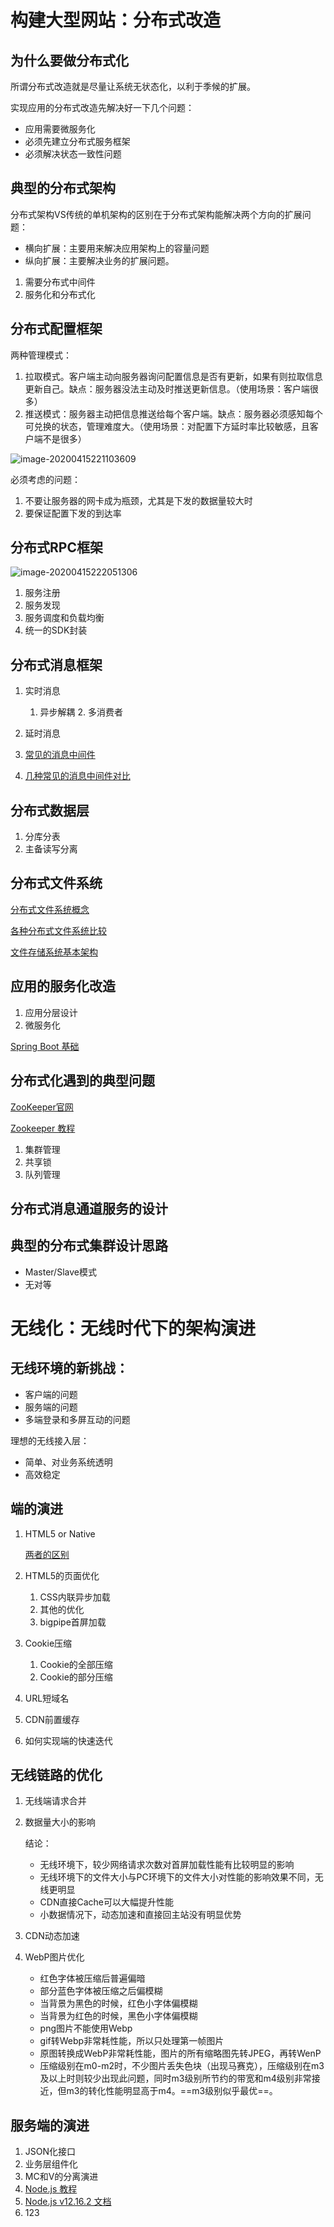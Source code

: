 # 构建大型网站：分布式改造

## 为什么要做分布式化

所谓分布式改造就是尽量让系统无状态化，以利于季候的扩展。

实现应用的分布式改造先解决好一下几个问题：

+ 应用需要微服务化
+ 必须先建立分布式服务框架
+ 必须解决状态一致性问题

## 典型的分布式架构

分布式架构VS传统的单机架构的区别在于分布式架构能解决两个方向的扩展问题：

+ 横向扩展：主要用来解决应用架构上的容量问题
+ 纵向扩展：主要解决业务的扩展问题。

1. 需要分布式中间件
2. 服务化和分布式化

## 分布式配置框架

两种管理模式：

1. 拉取模式。客户端主动向服务器询问配置信息是否有更新，如果有则拉取信息更新自己。缺点：服务器没法主动及时推送更新信息。（使用场景：客户端很多）
2. 推送模式：服务器主动把信息推送给每个客户端。缺点：服务器必须感知每个可兑换的状态，管理难度大。（使用场景：对配置下方延时率比较敏感，且客户端不是很多）

![image-20200415221103609](https://gitee.com/hfqy/picture_bed/raw/master/img/20200415221110.png)

必须考虑的问题：

1. 不要让服务器的网卡成为瓶颈，尤其是下发的数据量较大时
2. 要保证配置下发的到达率

## 分布式RPC框架

![image-20200415222051306](https://gitee.com/hfqy/picture_bed/raw/master/img/20200415222057.png)

1. 服务注册
2. 服务发现
3. 服务调度和负载均衡
4. 统一的SDK封装

 ## 分布式消息框架

1. 实时消息
   	1. 异步解耦
    	2. 多消费者

2. 延时消息
3. [常见的消息中间件](http://queus.io)
4. [几种常见的消息中间件对比](https://my.oschina.net/blogByRzc/blog/3012251)

## 分布式数据层

1. 分库分表
2. 主备读写分离

## 分布式文件系统

[分布式文件系统概念](https://www.cnblogs.com/wwchihiro/p/9242542.html)

[各种分布式文件系统比较](https://blog.csdn.net/baiducheng/article/details/78210752)

[文件存储系统基本架构](https://zhuanlan.zhihu.com/p/27666295)

## 应用的服务化改造

1. 应用分层设计
2. 微服务化

[Spring Boot 基础](https://www.ibm.com/developerworks/cn/java/j-spring-boot-basics-perry/index.html)

## 分布式化遇到的典型问题

[ZooKeeper官网](http://zookeeper.apache.org/)

[Zookeeper 教程](https://www.w3cschool.cn/zookeeper/)

1. 集群管理
2. 共享锁
3. 队列管理

## 分布式消息通道服务的设计

## 典型的分布式集群设计思路

+ Master/Slave模式
+ 无对等

# 无线化：无线时代下的架构演进

## 无线环境的新挑战：

+ 客户端的问题
+ 服务端的问题
+ 多端登录和多屏互动的问题

理想的无线接入层：

+ 简单、对业务系统透明
+ 高效稳定

## 端的演进

1. HTML5 or Native

   [两者的区别](https://blog.csdn.net/wangshufen20091651/article/details/71122926)

2. HTML5的页面优化
   1. CSS内联异步加载
   2. 其他的优化
   3. bigpipe首屏加载

3. Cookie压缩
   1. Cookie的全部压缩
   2. Cookie的部分压缩

4. URL短域名
5. CDN前置缓存

6. 如何实现端的快速迭代

## 无线链路的优化

1. 无线端请求合并

2. 数据量大小的影响

   结论：

   + 无线环境下，较少网络请求次数对首屏加载性能有比较明显的影响
   + 无线环境下的文件大小与PC环境下的文件大小对性能的影响效果不同，无线更明显
   + CDN直接Cache可以大幅提升性能
   + 小数据情况下，动态加速和直接回主站没有明显优势

3. CDN动态加速

4. WebP图片优化
   + 红色字体被压缩后普遍偏暗
   + 部分蓝色字体被压缩之后偏模糊
   + 当背景为黑色的时候，红色小字体偏模糊
   + 当背景为红色的时候，黑色小字体偏模糊
   + png图片不能使用Webp
   + gif转Webp非常耗性能，所以只处理第一帧图片
   + 原图转换成WebP非常耗性能，图片的所有缩略图先转JPEG，再转WenP
   + 压缩级别在m0-m2时，不少图片丢失色块（出现马赛克），压缩级别在m3及以上时则较少出现此问题，同时m3级别所节约的带宽和m4级别非常接近，但m3的转化性能明显高于m4。==m3级别似乎最优==。

## 服务端的演进

1. JSON化接口
2. 业务层组件化
3. MC和V的分离演进
1. [Node.js 教程](https://www.runoob.com/nodejs/nodejs-tutorial.html)
2. [Node.js v12.16.2 文档](http://nodejs.cn/api/)
6. 123